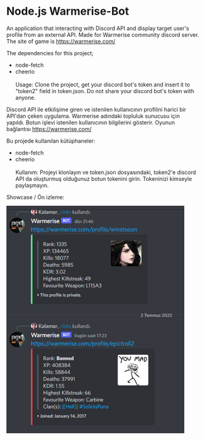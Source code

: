 # Node.js Warmerise-Bot

An application that interacting with Discord API and display target user's profile from an external API. Made for Warmerise community discord server.
The site of game is https://warmerise.com/

The dependencies for this project;
- node-fetch
- cheerio
<br> <br>
Usage:
Clone the project, get your discord bot's token and insert it to "token2" field in token.json. Do not share your discord bot's token with anyone.

Discord API ile etkilişime giren ve istenilen kullanıcının profilini harici bir API'dan çeken uygulama. Warmerise adındaki topluluk sunucusu için yapıldı. Botun işlevi istenilen kullanıcının bilgilerini gösterir.
Oyunun bağlantısı https://warmerise.com/

Bu projede kullanılan kütüphaneler:
- node-fetch
- cheerio
<br> <br>
Kullanım:
Projeyi klonlayın ve token.json dosyasındaki, token2'e discord API da oluşturmuş olduğunuz botun tokenini girin. Tokeninizi kimseyle paylaşmayın.

Showcase / Ön izleme:

![](image/img.png)
